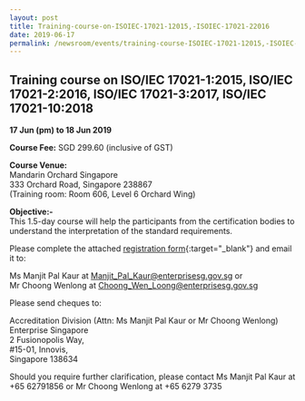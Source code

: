 ```yaml
---
layout: post
title: Training-course-on-ISOIEC-17021-12015,-ISOIEC-17021-22016
date: 2019-06-17
permalink: /newsroom/events/training-course-ISOIEC-17021-12015,-ISOIEC-17021-22016
---
```


## Training course on ISO/IEC 17021-1:2015, ISO/IEC 17021-2:2016, ISO/IEC 17021-3:2017, ISO/IEC 17021-10:2018
**17 Jun (pm) to 18 Jun 2019**

**Course Fee:** SGD 299.60 (inclusive of GST)

**Course Venue:**  
Mandarin Orchard Singapore  
333 Orchard Road, Singapore 238867  
(Training room:  Room 606, Level 6 Orchard Wing)
 
**Objective:-**  
This 1.5-day course will help the participants from the certification bodies to understand the interpretation of the standard requirements.

Please complete the attached [registration form](/files/events/Registration%20form%20%28Mgt%20Sys-Jun%202019%29.docx){:target="_blank"} and email it to:
 
Ms Manjit Pal Kaur at [Manjit_Pal_Kaur@enterprisesg.gov.sg](mailto:Manjit_Pal_Kaur@enterprisesg.gov.sg) or  
Mr Choong Wenlong at [Choong_Wen_Loong@enterprisesg.gov.sg](mailto:Choong_Wen_Loong@enterprisesg.gov.sg)

Please send cheques to:
 
Accreditation Division (Attn: Ms Manjit Pal Kaur or Mr Choong Wenlong)  
Enterprise Singapore  
2 Fusionopolis Way,  
#15-01, Innovis,  
Singapore 138634
 
Should you require further clarification, please contact Ms Manjit Pal Kaur at +65 62791856 or Mr Choong Wenlong at +65 6279 3735
